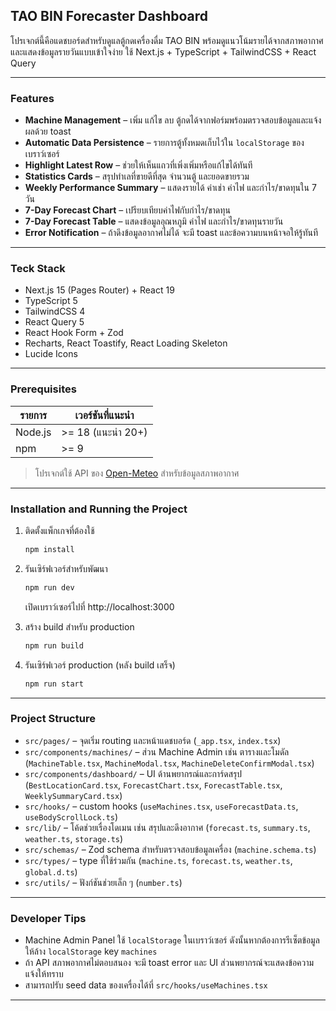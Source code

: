 ## TAO BIN Forecaster Dashboard

โปรเจกต์นี้คือแดชบอร์ดสำหรับดูแลตู้กดเครื่องดื่ม TAO BIN พร้อมดูแนวโน้มรายได้จากสภาพอากาศและแสดงข้อมูลรายวันแบบเข้าใจง่าย ใช้ Next.js + TypeScript + TailwindCSS + React Query

---

### Features

- **Machine Management** – เพิ่ม แก้ไข ลบ ตู้กดได้จากฟอร์มพร้อมตรวจสอบข้อมูลและแจ้งผลด้วย toast
- **Automatic Data Persistence** – รายการตู้ทั้งหมดเก็บไว้ใน `localStorage` ของเบราว์เซอร์
- **Highlight Latest Row** – ช่วยให้เห็นแถวที่เพิ่งเพิ่มหรือแก้ไขได้ทันที
- **Statistics Cards** – สรุปทำเลที่ขายดีที่สุด จำนวนตู้ และยอดขายรวม
- **Weekly Performance Summary** – แสดงรายได้ ค่าเช่า ค่าไฟ และกำไร/ขาดทุนใน 7 วัน
- **7-Day Forecast Chart** – เปรียบเทียบค่าไฟกับกำไร/ขาดทุน
- **7-Day Forecast Table** – แสดงข้อมูลอุณหภูมิ ค่าไฟ และกำไร/ขาดทุนรายวัน
- **Error Notification** – ถ้าดึงข้อมูลอากาศไม่ได้ จะมี toast และข้อความบนหน้าจอให้รู้ทันที

---

### Teck Stack

- Next.js 15 (Pages Router) + React 19
- TypeScript 5
- TailwindCSS 4
- React Query 5
- React Hook Form + Zod
- Recharts, React Toastify, React Loading Skeleton
- Lucide Icons

---

### Prerequisites

| รายการ  | เวอร์ชันที่แนะนำ  |
| ------- | ----------------- |
| Node.js | >= 18 (แนะนำ 20+) |
| npm     | >= 9              |

> โปรเจกต์ใช้ API ของ [Open-Meteo](https://open-meteo.com/) สำหรับข้อมูลสภาพอากาศ

---

### Installation and Running the Project

1. ติดตั้งแพ็กเกจที่ต้องใช้

   ```bash
   npm install
   ```

2. รันเซิร์ฟเวอร์สำหรับพัฒนา

   ```bash
   npm run dev
   ```

   เปิดเบราว์เซอร์ไปที่ http://localhost:3000

3. สร้าง build สำหรับ production

   ```bash
   npm run build
   ```

4. รันเซิร์ฟเวอร์ production (หลัง build เสร็จ)

   ```bash
   npm run start
   ```

---

### Project Structure

- `src/pages/` – จุดเริ่ม routing และหน้าแดชบอร์ด (`_app.tsx`, `index.tsx`)
- `src/components/machines/` – ส่วน Machine Admin เช่น ตารางและโมดัล (`MachineTable.tsx`, `MachineModal.tsx`, `MachineDeleteConfirmModal.tsx`)
- `src/components/dashboard/` – UI ด้านพยากรณ์และการ์ดสรุป (`BestLocationCard.tsx`, `ForecastChart.tsx`, `ForecastTable.tsx`, `WeeklySummaryCard.tsx`)
- `src/hooks/` – custom hooks (`useMachines.tsx`, `useForecastData.ts`, `useBodyScrollLock.ts`)
- `src/lib/` – โค้ดช่วยเรื่องโดเมน เช่น สรุปและดึงอากาศ (`forecast.ts`, `summary.ts`, `weather.ts`, `storage.ts`)
- `src/schemas/` – Zod schema สำหรับตรวจสอบข้อมูลเครื่อง (`machine.schema.ts`)
- `src/types/` – type ที่ใช้ร่วมกัน (`machine.ts`, `forecast.ts`, `weather.ts`, `global.d.ts`)
- `src/utils/` – ฟังก์ชันช่วยเล็ก ๆ (`number.ts`)

---

### Developer Tips

- Machine Admin Panel ใช้ `localStorage` ในเบราว์เซอร์ ดังนั้นหากต้องการรีเซ็ตข้อมูลให้ล้าง `localStorage` key `machines`
- ถ้า API สภาพอากาศไม่ตอบสนอง จะมี toast error และ UI ส่วนพยากรณ์จะแสดงข้อความแจ้งให้ทราบ
- สามารถปรับ seed data ของเครื่องได้ที่ `src/hooks/useMachines.tsx`

---
